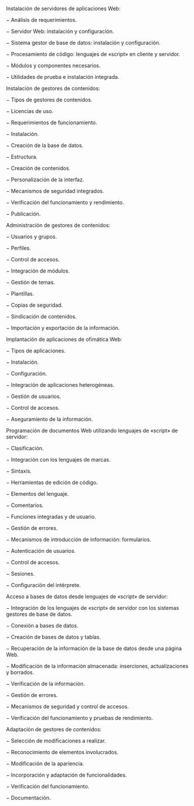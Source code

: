 Instalación de servidores de aplicaciones Web:

− Análisis de requerimientos.

− Servidor Web: instalación y configuración.

− Sistema gestor de base de datos: instalación y configuración.

− Procesamiento de código: lenguajes de «script» en cliente y servidor.

− Módulos y componentes necesarios.

− Utilidades de prueba e instalación integrada.

Instalación de gestores de contenidos:

− Tipos de gestores de contenidos.

− Licencias de uso.

− Requerimientos de funcionamiento.

− Instalación.

− Creación de la base de datos.

− Estructura.

− Creación de contenidos.

− Personalización de la interfaz.

− Mecanismos de seguridad integrados.

− Verificación del funcionamiento y rendimiento.

− Publicación.

Administración de gestores de contenidos:

− Usuarios y grupos.

− Perfiles.

− Control de accesos.

− Integración de módulos.

− Gestión de temas.

− Plantillas.

− Copias de seguridad.

− Sindicación de contenidos.

− Importación y exportación de la información.

Implantación de aplicaciones de ofimática Web:

− Tipos de aplicaciones.

− Instalación.

− Configuración.

− Integración de aplicaciones heterogéneas.

− Gestión de usuarios.

− Control de accesos.

− Aseguramiento de la información.

Programación de documentos Web utilizando lenguajes de «script» de servidor:

− Clasificación.

− Integración con los lenguajes de marcas.

− Sintaxis.

− Herramientas de edición de código.

− Elementos del lenguaje.

− Comentarios.

− Funciones integradas y de usuario.

− Gestión de errores.

− Mecanismos de introducción de información: formularios.

− Autenticación de usuarios.

− Control de accesos.

− Sesiones.

− Configuración del intérprete.

Acceso a bases de datos desde lenguajes de «script» de servidor:

− Integración de los lenguajes de «script» de servidor con los sistemas gestores de base de datos.

− Conexión a bases de datos.

− Creación de bases de datos y tablas.

− Recuperación de la información de la base de datos desde una página Web.

− Modificación de la información almacenada: inserciones, actualizaciones y borrados.

− Verificación de la información.

− Gestión de errores.

− Mecanismos de seguridad y control de accesos.

− Verificación del funcionamiento y pruebas de rendimiento.

Adaptación de gestores de contenidos:

− Selección de modificaciones a realizar.

− Reconocimiento de elementos involucrados.

− Modificación de la apariencia.

− Incorporación y adaptación de funcionalidades.

− Verificación del funcionamiento.

− Documentación.
